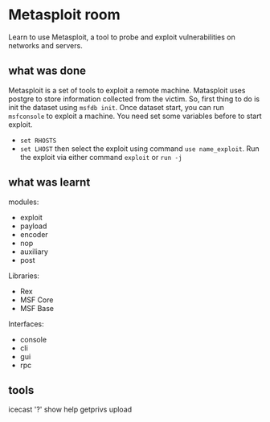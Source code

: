 # Metasploit room

Learn to use Metasploit, a tool to probe and exploit vulnerabilities on networks and servers.

## what was done

Metasploit is a set of tools to exploit a remote machine. Matasploit uses postgre to store information collected from the victim.
So, first thing to do is init the dataset using `msfdb init`.
Once dataset start, you can run `msfconsole` to exploit a machine.
You need set some variables before to start exploit.
* `set RHOSTS`
* `set LHOST`
then select the exploit using command `use name_exploit`.
Run the exploit via either command `exploit` or `run -j`

## what was learnt

modules:

* exploit
* payload
* encoder
* nop
* auxiliary
* post

Libraries:

* Rex
* MSF Core
* MSF Base

Interfaces:

* console
* cli
* gui
* rpc


## tools

icecast
'?' show help
getprivs
upload